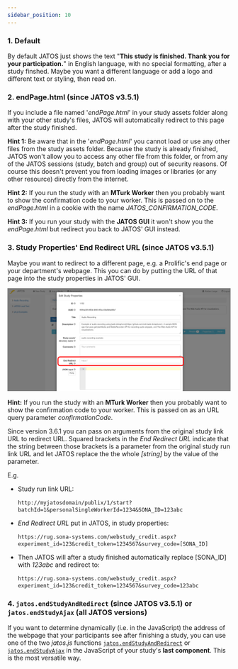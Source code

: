 ```yaml
---
sidebar_position: 10
---
```


### 1. Default

By default JATOS just shows the text "**This study is finished. Thank you for your participation.**" in English language, with no special formatting, after a study finshed. Maybe you want a different language or add a logo and different text or styling, then read on.


### 2. endPage.html (since JATOS v3.5.1)

If you include a file named '_endPage.html_' in your study assets folder along with your other study's files, JATOS will automatically redirect to this page after the study finished.

**Hint 1:** Be aware that in the '_endPage.html_' you cannot load or use any other files from the study assets folder. Because the study is already finished, JATOS won't allow you to access any other file from this folder, or from any of the JATOS sessions (study, batch and group) out of security reasons. Of course this doesn't prevent you from loading images or libraries (or any other resource) directly from the internet.

**Hint 2:** If you run the study with an **MTurk Worker** then you probably want to show the confirmation code to your worker. This is passed on to the _endPage.html_ in a cookie with the name *JATOS_CONFIRMATION_CODE*.

**Hint 3:** If you run your study with the **JATOS GUI** it won't show you the _endPage.html_ but redirect you back to JATOS' GUI instead.


### 3. Study Properties' End Redirect URL (since JATOS v3.5.1)

Maybe you want to redirect to a different page, e.g. a Prolific's end page or your department's webpage. This you can do by putting the URL of that page into the study properties in JATOS' GUI. 

![screenshot](../../../static/img/Screenshot_end-redirect-url.png)

**Hint:** If you run the study with an **MTurk Worker** then you probably want to show the confirmation code to your worker. This is passed on as an URL query parameter *confirmationCode*.

Since version 3.6.1 you can pass on arguments from the original study link URL to redirect URL. Squared brackets in the _End Redirect URL_ indicate that the string between those brackets is a parameter from the original study run link URL and let JATOS replace the the whole _[string]_ by the value of the parameter.

E.g.

* Study run link URL:

   ```
   http://myjatosdomain/publix/1/start?batchId=1&personalSingleWorkerId=1234&SONA_ID=123abc
   ```

* _End Redirect URL_ put in JATOS, in study properties:

   ```
   https://rug.sona-systems.com/webstudy_credit.aspx?experiment_id=123&credit_token=1234567&survey_code=[SONA_ID]
   ```

* Then JATOS will after a study finished automatically replace [SONA_ID] with _123abc_ and redirect to:

   ```
   https://rug.sona-systems.com/webstudy_credit.aspx?experiment_id=123&credit_token=1234567&survey_code=123abc
   ```


### 4. `jatos.endStudyAndRedirect` (since JATOS v3.5.1) or `jatos.endStudyAjax` (all JATOS versions)

If you want to determine dynamically (i.e. in the JavaScript) the address of the webpage that your participants see after finishing a study, you can use one of the two _jatos.js_ functions [`jatos.endStudyAndRedirect`](jatos.js-Reference.html#jatosendstudyandredirect) or [`jatos.endStudyAjax`](jatos.js-Reference.html#jatosendstudyajax) in the JavaScript of your study's **last component**. This is the most versatile way.
